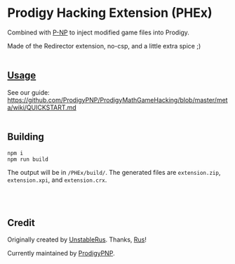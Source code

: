 # Prodigy Hacking Extension (PHEx)

Combined with [P-NP](https://github.com/ProdigyPNP/P-NP) to inject modified game files into Prodigy.

Made of the Redirector extension, no-csp, and a little extra spice ;)
<br><br>




## [Usage](https://github.com/ProdigyPNP/ProdigyMathGameHacking/blob/master/meta/wiki/QUICKSTART.md)
See our guide: https://github.com/ProdigyPNP/ProdigyMathGameHacking/blob/master/meta/wiki/QUICKSTART.md
<br><br>




## Building

```shell
npm i
npm run build
```

The output will be in `/PHEx/build/`. The generated files are `extension.zip`, `extension.xpi`, and `extension.crx`.

<br><br>




## Credit

Originally created by [UnstableRus](https://github.com/UntrustableRus). Thanks, [Rus](https://github.com/UntrustableRus)!

Currently maintained by [ProdigyPNP](https://github.com/ProdigyPNP).
